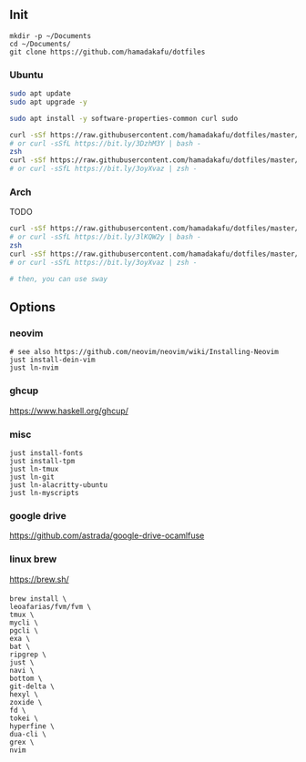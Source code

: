 ## Init

```
mkdir -p ~/Documents
cd ~/Documents/
git clone https://github.com/hamadakafu/dotfiles
```

### Ubuntu

```bash
sudo apt update
sudo apt upgrade -y

sudo apt install -y software-properties-common curl sudo

curl -sSf https://raw.githubusercontent.com/hamadakafu/dotfiles/master/ubuntu-automation1.sh | bash -
# or curl -sSfL https://bit.ly/3DzhM3Y | bash -
zsh
curl -sSf https://raw.githubusercontent.com/hamadakafu/dotfiles/master/automation2.sh | zsh -
# or curl -sSfL https://bit.ly/3oyXvaz | zsh -
```

### Arch
TODO
```bash
curl -sSf https://raw.githubusercontent.com/hamadakafu/dotfiles/master/arch-automation1.sh | bash -
# or curl -sSfL https://bit.ly/3lKQW2y | bash -
zsh
curl -sSf https://raw.githubusercontent.com/hamadakafu/dotfiles/master/automation2.sh | zsh -
# or curl -sSfL https://bit.ly/3oyXvaz | zsh -

# then, you can use sway
```

## Options
### neovim
```
# see also https://github.com/neovim/neovim/wiki/Installing-Neovim
just install-dein-vim
just ln-nvim
```

### ghcup
https://www.haskell.org/ghcup/

### misc
```
just install-fonts
just install-tpm
just ln-tmux
just ln-git
just ln-alacritty-ubuntu
just ln-myscripts
```

### google drive
https://github.com/astrada/google-drive-ocamlfuse

### linux brew
https://brew.sh/

####
```
brew install \
leoafarias/fvm/fvm \
tmux \
mycli \
pgcli \
exa \
bat \
ripgrep \
just \
navi \
bottom \
git-delta \
hexyl \
zoxide \
fd \
tokei \
hyperfine \
dua-cli \
grex \
nvim
```


